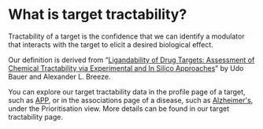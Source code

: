 # What is target tractability?

Tractability of a target is the confidence that we can identify a modulator that interacts with the target to elicit a desired biological effect. 

Our definition is derived from “[Ligandability of Drug Targets: Assessment of Chemical Tractability via Experimental and In Silico Approaches](https://onlinelibrary.wiley.com/doi/abs/10.1002/9783527677047.ch03)" by Udo Bauer and Alexander L. Breeze.

You can explore our target tractability data in the profile page of a target, such as [APP](https://www.targetvalidation.org/target/ENSG00000142192?view=sec:tractability), or in the associations page of a disease, such as [Alzheimer's](https://www.targetvalidation.org/disease/EFO_0000249/associations?view=t:priority&fcts=datatype:genetic_association;somatic_mutation;known_drug;affected_pathway), under the Prioritisation view. More details can be found in our target tractability page.



### 

